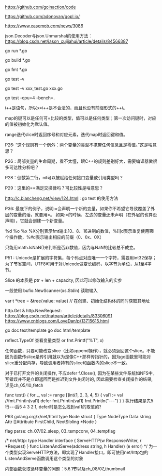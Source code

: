 https://github.com/goinaction/code

https://github.com/adonovan/gopl.io/

https://www.easemob.com/news/3086

json.Decoder与json.Unmarshal的使用方法：
https://blog.csdn.net/jason_cuijiahui/article/details/84566387

go run *.go

go build *.go

go fmt *.go

go test -v

go test -v xxx_test.go xxx.go

go test -cpu=4 -bench=.

i++是语句，所以x=i++是不合法的，而且也没有前缀形式的++i。

map的键可以是任何可=比较的类型，值可以是任何类型；第一次访问键时，对应的值被初始化为默认值。

range迭代slice时返回序号和对应元素，迭代map时返回键和值。

P26: “这个规则有一个例外：两个变量的类型不携带任何信息且是零值。”这是啥意思？

P26：局部变量的生命周期，看不太懂，跟C++的规则差别好大，需要编译器做很多可达性分析吧？

P28：倒数第二行，nil可以被赋给任何接口变量或引用类型吗？

P29：这里的==满足交换律吗？可比较性是啥意思？

http://c.biancheng.net/view/124.html : go test 的使用方法

P36: 最底下的例子，说明:=会声明一个新的变量，如果你不希望它导致覆盖了外层的变量的话，就要用=。
如果:=的时候，左边的变量还未声明（在外层的也算没声明），它就会创建一个新变量。

%d %o %x %X分别表示fmt输出10、8、16进制的数值，%[i]d表示重复使用第i个操作数，%#d表示输出相应的前缀（0、0x、0X）

只能用math.IsNaN()来判断是否非数值，因为与NaN的比较总不成立。

P51 : Unicode是扩展的字符集，每个码点对应唯一一个字符，需要用int32保存；为了节省空间，UTF8可用于对Unicode做变长编码，以字节为单位，从1至4字节。

Slice 的本质是 ptr + len + capacity, 因此可以修改输入的实参

一般使用 bufio.NewScanner(os.Stdin) 读取输入

var t *tree = &tree{value: value} // 在创建、初始化结构体的同时获取其地址

http.Get & http.NewRequest:
https://blog.csdn.net/natpan/article/details/83306091 
https://www.cnblogs.com/LoveDan/p/13715615.html

go doc text/template
go doc html/template

reflect.TypeOf 查看变量类型 or fmt.Printf("%T", x)

任何函数，只要可能改变slice（比如append操作），就必须返回这个slice。不能因为函数传slice是传引用就以为是像C++那样传指针的，因为go函数里可能对slice重分配内存，导致调用者持有的slice和函数内的slice不一致。

对于已打开文件的关闭操作, 不应defer f.Close(), 因为在某些文件系统如NFS中, 写错误并不是立即返回而是推迟到文件关闭时的, 因此需要检查关闭操作的结果, 详见ch_05/10_fetch

func test() {
	for _, val := range []int{1, 2, 3, 4, 5} {
		val1 := val
		//fmt.Println(val1)
		defer fmt.Println(val1)
		fmt.Println("---")
	}
}
执行结果是先5行---后5 4 3 2 1, defer时是怎么找到val1的取值的?

P93
golang.org/x/net/html
type Node struct {
	Type NodeType
	Data string
	Attr []Attribute
	FirstChild, NextSibling *Node
}

flag parse: ch_07/02_sleep, 03_tempconv, 04_tempflag

/*
net/http:
type Handler interface {
	ServeHTTP(w ResponseWriter, r *Request)
}
func ListenAndServe(address string, h Handler) (e error)
*/
为一个类型实现ServeHTTP方法，即实现了Handler接口，即可使用net/http包的ListenAndServe函数调用这个类型的对象

内部函数获取循环变量的问题：5.6.1节以及ch_08/07_thumbnail
